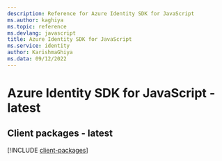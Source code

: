 ```yaml
---
description: Reference for Azure Identity SDK for JavaScript
ms.author: kaghiya
ms.topic: reference
ms.devlang: javascript
title: Azure Identity SDK for JavaScript
ms.service: identity
author: KarishmaGhiya
ms.data: 09/12/2022
---
```

# Azure Identity SDK for JavaScript - latest

## Client packages - latest
[!INCLUDE [client-packages](identity-client-index.md)]